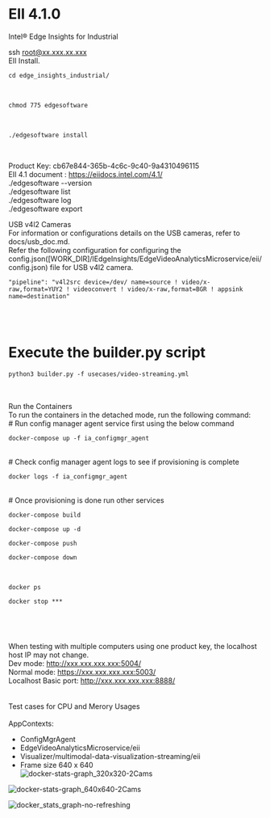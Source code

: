 # EII 4.1.0<br />
Intel® Edge Insights for Industrial<br />

ssh root@xx.xxx.xx.xxx <br />
EII Install.<br />
<div class="snippet-clipboard-content notranslate position-relative overflow-auto" data-snippet-clipboard-copy-content="cd edge_insights_industrial"><pre class="notranslate"><code>cd edge_insights_industrial/
</code></pre></div><br />
<div class="snippet-clipboard-content notranslate position-relative overflow-auto" data-snippet-clipboard-copy-content="chmod 775 edgesoftware"><pre class="notranslate"><code>chmod 775 edgesoftware
</code></pre></div><br />
<div class="snippet-clipboard-content notranslate position-relative overflow-auto" data-snippet-clipboard-copy-content="./edgesoftware install"><pre class="notranslate"><code>./edgesoftware install
</code></pre></div><br />

Product Key: cb67e844-365b-4c6c-9c40-9a4310496115<br />
EII 4.1 document : https://eiidocs.intel.com/4.1/<br />
./edgesoftware --version<br />
./edgesoftware list<br />
./edgesoftware log<br />
./edgesoftware export<br />

USB v4l2 Cameras<br />
For information or configurations details on the USB cameras, refer to docs/usb_doc.md.<br />
Refer the following configuration for configuring the config.json([WORK_DIR]/IEdgeInsights/EdgeVideoAnalyticsMicroservice/eii/config.json) file for USB v4l2 camera.<br />

<div class="snippet-clipboard-content notranslate position-relative overflow-auto" data-snippet-clipboard-copy-content="pipeline camera"><pre class="notranslate"><code>"pipeline": "v4l2src device=/dev/<DEVICE_VIDEO_NODE> name=source ! video/x-raw,format=YUY2 ! videoconvert ! video/x-raw,format=BGR ! appsink name=destination"
</code></pre></div><br />
<br />

# Execute the builder.py script
<div class="snippet-clipboard-content notranslate position-relative overflow-auto" data-snippet-clipboard-copy-content="python3 builder.py"><pre class="notranslate"><code>python3 builder.py -f usecases/video-streaming.yml
</code></pre></div><br />
<br />
Run the Containers<br />
To run the containers in the detached mode, run the following command:<br />
# Run config manager agent service first using the below command<br />
<div class="snippet-clipboard-content notranslate position-relative overflow-auto" data-snippet-clipboard-copy-content="docker-compose up"><pre class="notranslate"><code>docker-compose up -f ia_configmgr_agent
</code></pre></div><br />
# Check config manager agent logs to see if provisioning is complete<br />
<div class="snippet-clipboard-content notranslate position-relative overflow-auto" data-snippet-clipboard-copy-content="docker logs"><pre class="notranslate"><code>docker logs -f ia_configmgr_agent
</code></pre></div>
<br />
# Once provisioning is done run other services<br />
<div class="snippet-clipboard-content notranslate position-relative overflow-auto" data-snippet-clipboard-copy-content="docker-compose build"><pre class="notranslate"><code>docker-compose build
</code></pre></div>
<div class="snippet-clipboard-content notranslate position-relative overflow-auto" data-snippet-clipboard-copy-content="docker-compose up -d"><pre class="notranslate"><code>docker-compose up -d
</code></pre></div>
<div class="snippet-clipboard-content notranslate position-relative overflow-auto" data-snippet-clipboard-copy-content="docker-compose push"><pre class="notranslate"><code>docker-compose push
</code></pre></div>
<div class="snippet-clipboard-content notranslate position-relative overflow-auto" data-snippet-clipboard-copy-content="docker-compose down"><pre class="notranslate"><code>docker-compose down
</code></pre></div>
<br />
<div class="snippet-clipboard-content notranslate position-relative overflow-auto" data-snippet-clipboard-copy-content="docker ps"><pre class="notranslate"><code>docker ps
</code></pre></div>

<div class="snippet-clipboard-content notranslate position-relative overflow-auto" data-snippet-clipboard-copy-content="docker stop"><pre class="notranslate"><code>docker stop ***

</code></pre></div><br />

When testing with multiple computers using one product key, the localhost host IP may not change.<br />
Dev mode: http://xxx.xxx.xxx.xxx:5004/<br />
Normal mode: https://xxx.xxx.xxx.xxx:5003/<br />
Localhost Basic port: http://xxx.xxx.xxx.xxx:8888/<br />
<br /><br />
Test cases for CPU and Merory Usages<br /><br />
AppContexts:<br />
- ConfigMgrAgent<br />
- EdgeVideoAnalyticsMicroservice/eii<br />
- Visualizer/multimodal-data-visualization-streaming/eii<br />
- Frame size 640 x 640<br />
![docker-stats-graph_320x320-2Cams](https://github.com/louisbyun/Intel-Edge-Insights-for-Industrial-4.1/assets/55345082/2a49aac7-6726-42ec-a4be-58b2cc3a9061)

![docker-stats-graph_640x640-2Cams](https://github.com/louisbyun/Intel-Edge-Insights-for-Industrial-4.1/assets/55345082/2b1cd016-7b14-4339-9683-9a1085aee798)

![docker_stats_graph-no-refreshing](https://github.com/louisbyun/Intel-Edge-Insights-for-Industrial-4.1/assets/55345082/c2e1b752-c13e-4597-8ff2-ddea59864e0d)




